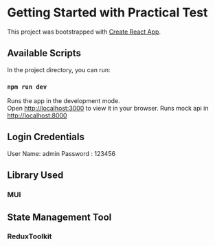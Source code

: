 # Getting Started with Practical Test

This project was bootstrapped with [Create React App](https://github.com/facebook/create-react-app).

## Available Scripts

In the project directory, you can run:

### `npm run dev`
Runs the app in the development mode.\
Open [http://localhost:3000](http://localhost:3000) to view it in your browser.
Runs mock api   in [http://localhost:8000](http://localhost:8000)

## Login Credentials
User Name: admin
Password : 123456

## Library Used
### MUI
## State Management Tool
### ReduxToolkit